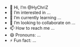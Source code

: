 - 👋 Hi, I’m @HyChriZ
- 👀 I’m interested in ...
- 🌱 I’m currently learning ...
- 💞️ I’m looking to collaborate on ...
- 📫 How to reach me ...
- 😄 Pronouns: ...
- ⚡ Fun fact: ...

<!---
HyChriZ/HyChriZ is a ✨ special ✨ repository because its `README.md` (this file) appears on your GitHub profile.
You can click the Preview link to take a look at your changes.
--->
